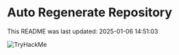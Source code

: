 # Auto Regenerate Repository

This README was last updated: 2025-01-06 14:51:03

 ![TryHackMe](https://tryhackme.com/badge/533634)
